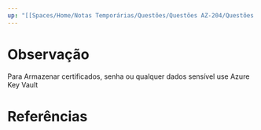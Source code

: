 ```yaml
---
up: "[[Spaces/Home/Notas Temporárias/Questões/Questões AZ-204/Questões AZ-204.md]]"
---
```


# Observação
Para Armazenar certificados, senha ou qualquer dados sensível use Azure Key Vault

# Referências 